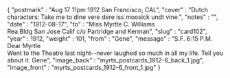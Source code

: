 {
  "postmark" : "Aug 17 11pm 1912 San Francisco, CAL",
  "cover" : "Dutch characters: Take me to dine vere dere iss moosick undt vine.",
  "notes" : "",
  "date" : "1912-08-17",
  "to" : "Miss Myrtle C. Williams<br> Rea Bldg San Jose Calif c/o Partridge and Kerman",
  "slug" : "card102",
  "year" : 1912,
  "weight" : 101,
  "from" : "Gene",
  "message" : "S.F. 6:15 P.M.<br>Dear Myrtle<br> Went to the Theatre last night--never laughed so much in all my life. Tell you about it. Gene",
  "image_back" : "myrts_postcards_1912-6_back_1.jpg",
  "image_front" : "myrts_postcards_1912-6_front_1.jpg"
}
